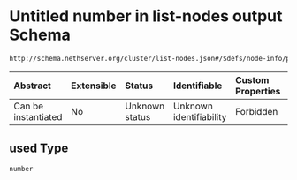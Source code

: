 # Untitled number in list-nodes output Schema

```txt
http://schema.nethserver.org/cluster/list-nodes.json#/$defs/node-info/properties/swap/properties/used
```



| Abstract            | Extensible | Status         | Identifiable            | Custom Properties | Additional Properties | Access Restrictions | Defined In                                                          |
| :------------------ | :--------- | :------------- | :---------------------- | :---------------- | :-------------------- | :------------------ | :------------------------------------------------------------------ |
| Can be instantiated | No         | Unknown status | Unknown identifiability | Forbidden         | Allowed               | none                | [list-nodes.json\*](cluster/list-nodes.json "open original schema") |

## used Type

`number`
